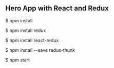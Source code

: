 
<h2>Hero App with React and Redux</h2>



<p> $ npm install </p>

<p> $ npm install redux </p>

<p> $ npm install react-redux </p>

<p> $ npm install --save redux-thunk </p>

<p> $ npm start </p>
